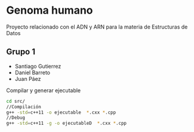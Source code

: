 # Genoma humano
Proyecto relacionado con el ADN y ARN para la materia de Estructuras de Datos
## Grupo 1
- Santiago Gutierrez
- Daniel Barreto
- Juan Páez

Compilar y generar ejecutable 
```sh
cd src/
//Compilación
g++ -std=c++11 -o ejecutable  *.cxx *.cpp
//Debug
g++ -std=c++11 -g -o ejecutableD  *.cxx *.cpp
```
